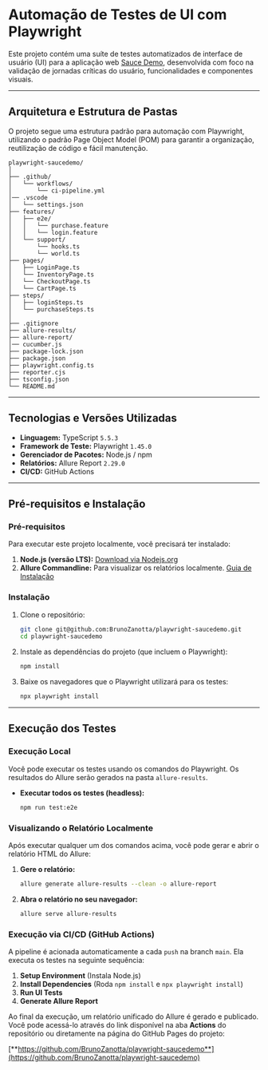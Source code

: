# Automação de Testes de UI com Playwright

Este projeto contém uma suíte de testes automatizados de interface de usuário (UI) para a aplicação web [Sauce Demo](https://www.saucedemo.com/), desenvolvida com foco na validação de jornadas críticas do usuário, funcionalidades e componentes visuais.

---

## Arquitetura e Estrutura de Pastas

O projeto segue uma estrutura padrão para automação com Playwright, utilizando o padrão Page Object Model (POM) para garantir a organização, reutilização de código e fácil manutenção.

    playwright-saucedemo/
    │
    ├── .github/
    │   └── workflows/
    │       └── ci-pipeline.yml         
    │── .vscode
    │   └── settings.json    
    ├── features/
    │   ├── e2e/                        
    │   │   └── purchase.feature            
    │   │   └── login.feature
    │   └── support/                     
    │       └── hooks.ts
    │       └── world.ts
    ├── pages/                          
    │   ├── LoginPage.ts
    │   └── InventoryPage.ts
    │   └── CheckoutPage.ts
    │   └── CartPage.ts
    ├── steps/                          
    │   ├── loginSteps.ts
    │   └── purchaseSteps.ts
    │
    ├── .gitignore
    ├── allure-results/                 
    ├── allure-report/                             
    │── cucumber.js
    ├── package-lock.json
    ├── package.json
    ├── playwright.config.ts            
    ├── reporter.cjs
    ├── tsconfig.json                      
    └── README.md     

---

## Tecnologias e Versões Utilizadas

* **Linguagem:** TypeScript `5.5.3`
* **Framework de Teste:** Playwright `1.45.0`
* **Gerenciador de Pacotes:** Node.js / npm
* **Relatórios:** Allure Report `2.29.0`
* **CI/CD:** GitHub Actions

---

## Pré-requisitos e Instalação

### Pré-requisitos

Para executar este projeto localmente, você precisará ter instalado:
1.  **Node.js (versão LTS):** [Download via Nodejs.org](https://nodejs.org/)
2.  **Allure Commandline:** Para visualizar os relatórios localmente. [Guia de Instalação](https://allurereport.org/docs/gettingstarted-installation-commandline/)

### Instalação

1.  Clone o repositório:
    ```bash
    git clone git@github.com:BrunoZanotta/playwright-saucedemo.git
    cd playwright-saucedemo
    ```

2.  Instale as dependências do projeto (que incluem o Playwright):
    ```bash
    npm install
    ```

3.  Baixe os navegadores que o Playwright utilizará para os testes:
    ```bash
    npx playwright install
    ```

---

## Execução dos Testes

### Execução Local

Você pode executar os testes usando os comandos do Playwright. Os resultados do Allure serão gerados na pasta `allure-results`.

* **Executar todos os testes (headless):**
    ```bash
    npm run test:e2e 
    ```

### Visualizando o Relatório Localmente

Após executar qualquer um dos comandos acima, você pode gerar e abrir o relatório HTML do Allure:

1.  **Gere o relatório:**
    ```bash
    allure generate allure-results --clean -o allure-report
    ```

2.  **Abra o relatório no seu navegador:**
    ```bash
    allure serve allure-results
    ```

### Execução via CI/CD (GitHub Actions)

A pipeline é acionada automaticamente a cada `push` na branch `main`. Ela executa os testes na seguinte sequência:
1.  **Setup Environment** (Instala Node.js)
2.  **Install Dependencies** (Roda `npm install` e `npx playwright install`)
3.  **Run UI Tests**
4.  **Generate Allure Report**

Ao final da execução, um relatório unificado do Allure é gerado e publicado. Você pode acessá-lo através do link disponível na aba **Actions** do repositório ou diretamente na página do GitHub Pages do projeto:

[**https://github.com/BrunoZanotta/playwright-saucedemo**](https://github.com/BrunoZanotta/playwright-saucedemo)
                 